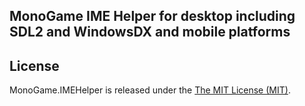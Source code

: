 ## MonoGame IME Helper for desktop including SDL2 and WindowsDX and mobile platforms

## License

MonoGame.IMEHelper is released under the [The MIT License (MIT)](https://github.com/ryancheung/MonoGame.IMEHelper/blob/master/LICENSE).
